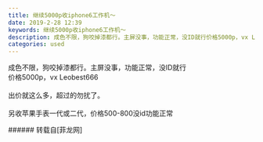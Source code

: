 ```yaml
---
title: 继续5000p收iphone6工作机～
date: 2019-2-28 12:39
keywords: 继续5000p收iphone6工作机～
description: 成色不限，狗咬掉漆都行。主屏没事，功能正常，没ID就行价格5000p，vx Leobest666出价就这么多，超过的勿扰了。另收苹果手表一代或二代，价格500-800没id功能正常
categories: used
---
```

<td class="t_f" id="postmessage_3128247">

成色不限，狗咬掉漆都行。主屏没事，功能正常，没ID就行<br/>
价格5000p，vx Leobest666<br/>
<br/>
出价就这么多，超过的勿扰了。<br/>
<br/>
另收苹果手表一代或二代，价格500-800没id功能正常<br/>
</td>
###### 转载自[菲龙网]